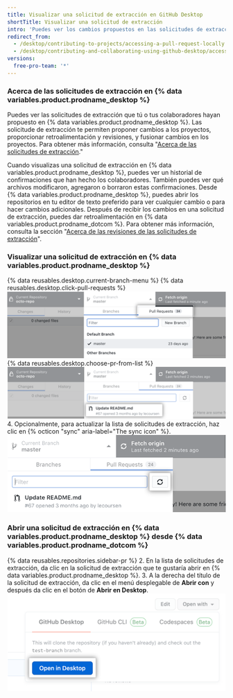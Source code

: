 ```yaml
---
title: Visualizar una solicitud de extracción en GitHub Desktop
shortTitle: Visualizar una solicitud de extracción
intro: 'Puedes ver los cambios propuestos en las solicitudes de extracción abiertas en {% data variables.product.prodname_desktop %}.'
redirect_from:
  - /desktop/contributing-to-projects/accessing-a-pull-request-locally
  - /desktop/contributing-and-collaborating-using-github-desktop/accessing-a-pull-request-locally
versions:
  free-pro-team: '*'
---
```


### Acerca de las solicitudes de extracción en {% data variables.product.prodname_desktop %}
Puedes ver las solicitudes de extracción que tú o tus colaboradores hayan propuesto en {% data variables.product.prodname_desktop %}. Las solicitude de extracción te permiten proponer cambios a los proyectos, proporcionar retroalimentación y revisiones, y fusionar cambios en los proyectos. Para obtener más información, consulta "[Acerca de las solicitudes de extracción](/github/collaborating-with-issues-and-pull-requests/about-pull-requests)."

Cuando visualizas una solicitud de extracción en {% data variables.product.prodname_desktop %}, puedes ver un historial de confirmaciones que han hecho los colaboradores. También puedes ver qué archivos modificaron, agregaron o borraron estas confirmaciones. Desde {% data variables.product.prodname_desktop %}, puedes abrir los repositorios en tu editor de texto preferido para ver cualquier cambio o para hacer cambios adicionales. Después de recibir los cambios en una solicitud de extracción, puedes dar retroalimentación en {% data variables.product.prodname_dotcom %}. Para obtener más información, consulta la sección "[Acerca de las revisiones de las solicitudes de extracción](/github/collaborating-with-issues-and-pull-requests/about-pull-request-reviews)".

### Visualizar una solicitud de extracción en {% data variables.product.prodname_desktop %}
{% data reusables.desktop.current-branch-menu %}
{% data reusables.desktop.click-pull-requests %}
  ![Pestaña Pull Requests en el menú desplegable de la rama actual](/assets/images/help/desktop/branch-drop-down-pull-request-tab.png)
{% data reusables.desktop.choose-pr-from-list %}
  ![Lista de las solicitudes de extracción abiertas en el repositorio](/assets/images/help/desktop/click-pull-request.png)
4. Opcionalmente, para actualizar la lista de solicitudes de extracción, haz clic en {% octicon "sync" aria-label="The sync icon" %}. ![Botón Sync (Sincronizar) para actualizar](/assets/images/help/desktop/pull-request-list-sync.png)

### Abrir una solicitud de extracción en {% data variables.product.prodname_desktop %} desde {% data variables.product.prodname_dotcom %}
{% data reusables.repositories.sidebar-pr %}
2. En la lista de solicitudes de extracción, da clic en la solicitud de extracción que te gustaría abrir en {% data variables.product.prodname_desktop %}.
3. A la derecha del título de la solicitud de extracción, da clic en el menú desplegable de **Abrir con** y después da clic en el botón de **Abrir en Desktop**. ![El botón de Abrir en Desktop](/assets/images/help/desktop/open-pr-in-desktop-button.png)
